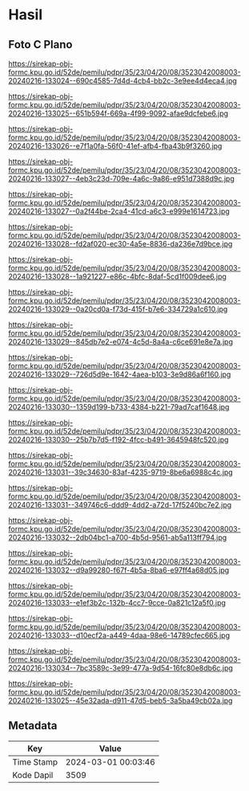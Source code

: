 # Hasil

## Foto C Plano

https://sirekap-obj-formc.kpu.go.id/52de/pemilu/pdpr/35/23/04/20/08/3523042008003-20240216-133024--690c4585-7d4d-4cb4-bb2c-3e9ee4d4eca4.jpg

https://sirekap-obj-formc.kpu.go.id/52de/pemilu/pdpr/35/23/04/20/08/3523042008003-20240216-133025--651b594f-669a-4f99-9092-afae9dcfebe6.jpg

https://sirekap-obj-formc.kpu.go.id/52de/pemilu/pdpr/35/23/04/20/08/3523042008003-20240216-133026--e7f1a0fa-56f0-41ef-afb4-fba43b9f3260.jpg

https://sirekap-obj-formc.kpu.go.id/52de/pemilu/pdpr/35/23/04/20/08/3523042008003-20240216-133027--4eb3c23d-709e-4a6c-9a86-e951d7388d9c.jpg

https://sirekap-obj-formc.kpu.go.id/52de/pemilu/pdpr/35/23/04/20/08/3523042008003-20240216-133027--0a2f44be-2ca4-41cd-a6c3-e999e1614723.jpg

https://sirekap-obj-formc.kpu.go.id/52de/pemilu/pdpr/35/23/04/20/08/3523042008003-20240216-133028--fd2af020-ec30-4a5e-8836-da236e7d9bce.jpg

https://sirekap-obj-formc.kpu.go.id/52de/pemilu/pdpr/35/23/04/20/08/3523042008003-20240216-133028--1a921227-e86c-4bfc-8daf-5cd1f009dee6.jpg

https://sirekap-obj-formc.kpu.go.id/52de/pemilu/pdpr/35/23/04/20/08/3523042008003-20240216-133029--0a20cd0a-f73d-415f-b7e6-334729a1c610.jpg

https://sirekap-obj-formc.kpu.go.id/52de/pemilu/pdpr/35/23/04/20/08/3523042008003-20240216-133029--845db7e2-e074-4c5d-8a4a-c6ce691e8e7a.jpg

https://sirekap-obj-formc.kpu.go.id/52de/pemilu/pdpr/35/23/04/20/08/3523042008003-20240216-133029--726d5d9e-1642-4aea-b103-3e9d86a6f160.jpg

https://sirekap-obj-formc.kpu.go.id/52de/pemilu/pdpr/35/23/04/20/08/3523042008003-20240216-133030--1359d199-b733-4384-b221-79ad7caf1648.jpg

https://sirekap-obj-formc.kpu.go.id/52de/pemilu/pdpr/35/23/04/20/08/3523042008003-20240216-133030--25b7b7d5-f192-4fcc-b491-3645948fc520.jpg

https://sirekap-obj-formc.kpu.go.id/52de/pemilu/pdpr/35/23/04/20/08/3523042008003-20240216-133031--39c34630-83af-4235-9719-8be6a6988c4c.jpg

https://sirekap-obj-formc.kpu.go.id/52de/pemilu/pdpr/35/23/04/20/08/3523042008003-20240216-133031--349746c6-ddd9-4dd2-a72d-17f5240bc7e2.jpg

https://sirekap-obj-formc.kpu.go.id/52de/pemilu/pdpr/35/23/04/20/08/3523042008003-20240216-133032--2db04bc1-a700-4b5d-9561-ab5a113ff794.jpg

https://sirekap-obj-formc.kpu.go.id/52de/pemilu/pdpr/35/23/04/20/08/3523042008003-20240216-133032--d9a99280-f67f-4b5a-8ba6-e97ff4a68d05.jpg

https://sirekap-obj-formc.kpu.go.id/52de/pemilu/pdpr/35/23/04/20/08/3523042008003-20240216-133033--e1ef3b2c-132b-4cc7-9cce-0a821c12a5f0.jpg

https://sirekap-obj-formc.kpu.go.id/52de/pemilu/pdpr/35/23/04/20/08/3523042008003-20240216-133033--d10ecf2a-a449-4daa-98e6-14789cfec665.jpg

https://sirekap-obj-formc.kpu.go.id/52de/pemilu/pdpr/35/23/04/20/08/3523042008003-20240216-133034--7bc3589c-3e99-477a-9d54-16fc80e8db6c.jpg

https://sirekap-obj-formc.kpu.go.id/52de/pemilu/pdpr/35/23/04/20/08/3523042008003-20240216-133025--45e32ada-d911-47d5-beb5-3a5ba49cb02a.jpg


## Metadata

| Key        | Value               |
| ---------- | ------------------- |
| Time Stamp | 2024-03-01 00:03:46 |
| Kode Dapil | 3509                |



